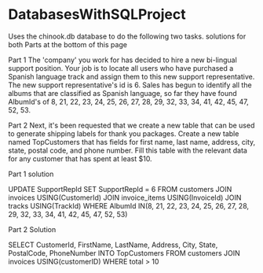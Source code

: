 # DatabasesWithSQLProject

Uses the chinook.db database to do the following two tasks. solutions for both Parts at the bottom of this page

Part 1
The 'company' you work for has decided to hire a new bi-lingual support position. Your job is to locate all users who have purchased a Spanish language track and assign them to this new support representative. The new support representative's id is 6. Sales has begun to identify all the albums that are classified as Spanish language, so far they have found AlbumId's of 8, 21, 22, 23, 24, 25, 26, 27, 28, 29, 32, 33, 34, 41, 42, 45, 47, 52, 53.

Part 2
Next, it's been requested that we create a new table that can be used to generate shipping labels for thank you packages. Create a new table named TopCustomers that has fields for first name, last name, address, city, state, postal code, and phone number. Fill this table with the relevant data for any customer that has spent at least $10.


Part 1 solution

UPDATE SupportRepId
SET SupportRepId = 6
FROM customers JOIN invoices USING(CustomerId)
JOIN invoice_items USING(InvoiceId)
JOIN tracks USING(TrackId)
WHERE AlbumId IN(8, 21, 22, 23, 24, 25, 26, 27, 28, 29, 32, 33, 34, 41, 42, 45, 47, 52, 53)



Part 2 Solution 

SELECT CustomerId, FirstName, LastName, Address, City, State, PostalCode, PhoneNumber
INTO TopCustomers
FROM customers JOIN invoices USING(customerID)
WHERE total > 10
